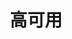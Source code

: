 ---
title: 高可用
icon: redis_high_availability
dir:
  order: 6
  collapsible: false
index: false
article: false
timeline: false
---